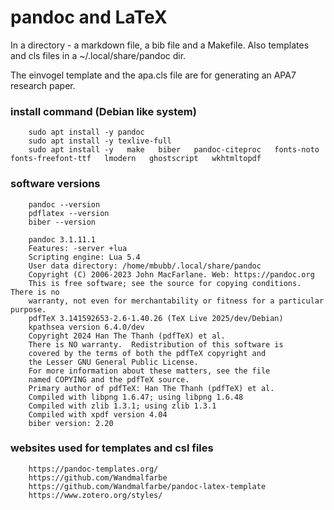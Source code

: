 # pandoc and LaTeX

In a directory - a markdown file, a bib file and a Makefile. Also templates and cls files in a ~/.local/share/pandoc dir.

The einvogel template and the apa.cls file are for generating an APA7 research paper.




### install command (Debian like system)

```
    sudo apt install -y pandoc
    sudo apt install -y texlive-full
    sudo apt install -y   make   biber   pandoc-citeproc   fonts-noto   fonts-freefont-ttf   lmodern   ghostscript   wkhtmltopdf
```

### software versions

```
    pandoc --version
    pdflatex --version
    biber --version

    pandoc 3.1.11.1
    Features: -server +lua
    Scripting engine: Lua 5.4
    User data directory: /home/mbubb/.local/share/pandoc
    Copyright (C) 2006-2023 John MacFarlane. Web: https://pandoc.org
    This is free software; see the source for copying conditions. There is no
    warranty, not even for merchantability or fitness for a particular purpose.
    pdfTeX 3.141592653-2.6-1.40.26 (TeX Live 2025/dev/Debian)
    kpathsea version 6.4.0/dev
    Copyright 2024 Han The Thanh (pdfTeX) et al.
    There is NO warranty.  Redistribution of this software is
    covered by the terms of both the pdfTeX copyright and
    the Lesser GNU General Public License.
    For more information about these matters, see the file
    named COPYING and the pdfTeX source.
    Primary author of pdfTeX: Han The Thanh (pdfTeX) et al.
    Compiled with libpng 1.6.47; using libpng 1.6.48
    Compiled with zlib 1.3.1; using zlib 1.3.1
    Compiled with xpdf version 4.04
    biber version: 2.20
```

### websites used for templates and csl files

```
    https://pandoc-templates.org/
    https://github.com/Wandmalfarbe
    https://github.com/Wandmalfarbe/pandoc-latex-template
    https://www.zotero.org/styles/
```
